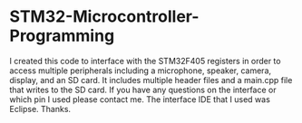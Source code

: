 # STM32-Microcontroller-Programming
I created this code to interface with the STM32F405 registers in order to access multiple peripherals including a microphone, speaker, camera, display, and an SD card. It includes multiple header files and a main.cpp file that writes to the SD card. If you have any questions on the interface or which pin I used please contact me. The interface IDE that I used was Eclipse. Thanks.
